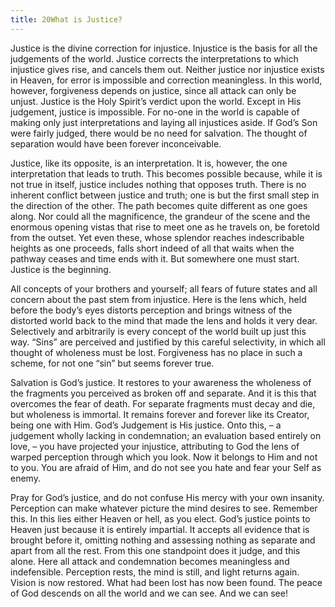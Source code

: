 ```yaml
---
title: 20What is Justice?
---
```


Justice is the divine correction for injustice. Injustice is the basis
for all the judgements of the world. Justice corrects the
interpretations to which injustice gives rise, and cancels them out.
Neither justice nor injustice exists in Heaven, for error is impossible
and correction meaningless. In this world, however, forgiveness depends
on justice, since all attack can only be unjust. Justice is the Holy
Spirit’s verdict upon the world. Except in His judgement, justice is
impossible. For no-one in the world is capable of making only just
interpretations and laying all injustices aside. If God’s Son were
fairly judged, there would be no need for salvation. The thought of
separation would have been forever inconceivable.

Justice, like its opposite, is an interpretation. It is, however, the
one interpretation that leads to truth. This becomes possible because,
while it is not true in itself, justice includes nothing that opposes
truth. There is no inherent conflict between justice and truth; one is
but the first small step in the direction of the other. The path becomes
quite different as one goes along. Nor could all the magnificence, the
grandeur of the scene and the enormous opening vistas that rise to meet
one as he travels on, be foretold from the outset. Yet even these, whose
splendor reaches indescribable heights as one proceeds, falls short
indeed of all that waits when the pathway ceases and time ends with it.
But somewhere one must start. Justice is the beginning.

All concepts of your brothers and yourself; all fears of future states
and all concern about the past stem from injustice. Here is the lens
which, held before the body’s eyes distorts perception and brings
witness of the distorted world back to the mind that made the lens and
holds it very dear. Selectively and arbitrarily is every concept of the
world built up just this way. “Sins” are perceived and justified by this
careful selectivity, in which all thought of wholeness must be lost.
Forgiveness has no place in such a scheme, for not one “sin” but seems
forever true.

Salvation is God’s justice. It restores to your awareness the wholeness
of the fragments you perceived as broken off and separate.
And it is this that overcomes the fear of death. For separate fragments
must decay and die, but wholeness is immortal. It remains forever and
forever like its Creator, being one with Him. God’s Judgement is His
justice. Onto this, – a judgement wholly lacking in condemnation; an
evaluation based entirely on love, – you have projected your injustice,
attributing to God the lens of warped perception through which you look.
Now it belongs to Him and not to you. You are afraid of Him, and do not
see you hate and fear your Self as enemy.

Pray for God’s justice, and do not confuse His mercy with your own
insanity. Perception can make whatever picture the mind desires to see.
Remember this. In this lies either Heaven or hell, as you elect. God’s
justice points to Heaven just because it is entirely impartial. It
accepts all evidence that is brought before it, omitting nothing and
assessing nothing as separate and apart from all the rest. From this one
standpoint does it judge, and this alone. Here all attack and
condemnation becomes meaningless and indefensible. Perception rests, the
mind is still, and light returns again. Vision is now restored. What had
been lost has now been found. The peace of God descends on all the world
and we can see. And we can see!


